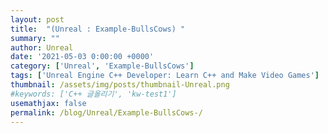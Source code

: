 ```yaml
---
layout: post
title:  "(Unreal : Example-BullsCows) "
summary: ""
author: Unreal
date: '2021-05-03 0:00:00 +0000'
category: ['Unreal', 'Example-BullsCows']
tags: ['Unreal Engine C++ Developer: Learn C++ and Make Video Games']
thumbnail: /assets/img/posts/thumbnail-Unreal.png
#keywords: ['C++ 글올리기', 'kw-test1']
usemathjax: false
permalink: /blog/Unreal/Example-BullsCows-/
---
```



